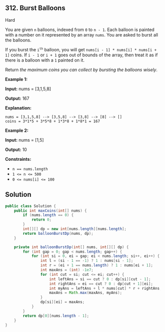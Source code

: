 ## 312\. Burst Balloons

Hard

You are given `n` balloons, indexed from `0` to `n - 1`. Each balloon is painted with a number on it represented by an array `nums`. You are asked to burst all the balloons.

If you burst the <code>i<sup>th</sup></code> balloon, you will get `nums[i - 1] * nums[i] * nums[i + 1]` coins. If `i - 1` or `i + 1` goes out of bounds of the array, then treat it as if there is a balloon with a `1` painted on it.

Return _the maximum coins you can collect by bursting the balloons wisely_.

**Example 1:**

**Input:** nums = [3,1,5,8]

**Output:** 167

**Explanation:**

    nums = [3,1,5,8] --> [3,5,8] --> [3,8] --> [8] --> []
    coins = 3*1*5 + 3*5*8 + 1*3*8 + 1*8*1 = 167

**Example 2:**

**Input:** nums = [1,5]

**Output:** 10 

**Constraints:**

*   `n == nums.length`
*   `1 <= n <= 500`
*   `0 <= nums[i] <= 100`

## Solution

```java
public class Solution {
    public int maxCoins(int[] nums) {
        if (nums.length == 0) {
            return 0;
        }
        int[][] dp = new int[nums.length][nums.length];
        return balloonBurstDp(nums, dp);
    }

    private int balloonBurstDp(int[] nums, int[][] dp) {
        for (int gap = 0; gap < nums.length; gap++) {
            for (int si = 0, ei = gap; ei < nums.length; si++, ei++) {
                int l = (si - 1 == -1) ? 1 : nums[si - 1];
                int r = (ei + 1 == nums.length) ? 1 : nums[ei + 1];
                int maxAns = (int) -1e7;
                for (int cut = si; cut <= ei; cut++) {
                    int leftAns = si == cut ? 0 : dp[si][cut - 1];
                    int rightAns = ei == cut ? 0 : dp[cut + 1][ei];
                    int myAns = leftAns + l * nums[cut] * r + rightAns;
                    maxAns = Math.max(maxAns, myAns);
                }
                dp[si][ei] = maxAns;
            }
        }
        return dp[0][nums.length - 1];
    }
}
```